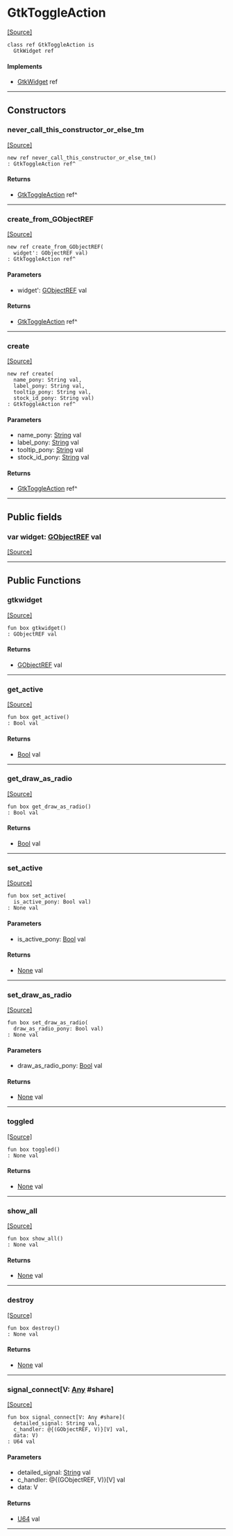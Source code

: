 # GtkToggleAction
<span class="source-link">[[Source]](src/gtk3/GtkToggleAction.md#L6)</span>
```pony
class ref GtkToggleAction is
  GtkWidget ref
```

#### Implements

* [GtkWidget](gtk3-GtkWidget.md) ref

---

## Constructors

### never_call_this_constructor_or_else_tm
<span class="source-link">[[Source]](src/gtk3/GtkToggleAction.md#L10)</span>


```pony
new ref never_call_this_constructor_or_else_tm()
: GtkToggleAction ref^
```

#### Returns

* [GtkToggleAction](gtk3-GtkToggleAction.md) ref^

---

### create_from_GObjectREF
<span class="source-link">[[Source]](src/gtk3/GtkToggleAction.md#L13)</span>


```pony
new ref create_from_GObjectREF(
  widget': GObjectREF val)
: GtkToggleAction ref^
```
#### Parameters

*   widget': [GObjectREF](gtk3-..-gobject-GObjectREF.md) val

#### Returns

* [GtkToggleAction](gtk3-GtkToggleAction.md) ref^

---

### create
<span class="source-link">[[Source]](src/gtk3/GtkToggleAction.md#L17)</span>


```pony
new ref create(
  name_pony: String val,
  label_pony: String val,
  tooltip_pony: String val,
  stock_id_pony: String val)
: GtkToggleAction ref^
```
#### Parameters

*   name_pony: [String](builtin-String.md) val
*   label_pony: [String](builtin-String.md) val
*   tooltip_pony: [String](builtin-String.md) val
*   stock_id_pony: [String](builtin-String.md) val

#### Returns

* [GtkToggleAction](gtk3-GtkToggleAction.md) ref^

---

## Public fields

### var widget: [GObjectREF](gtk3-..-gobject-GObjectREF.md) val
<span class="source-link">[[Source]](src/gtk3/GtkToggleAction.md#L7)</span>



---

## Public Functions

### gtkwidget
<span class="source-link">[[Source]](src/gtk3/GtkToggleAction.md#L9)</span>


```pony
fun box gtkwidget()
: GObjectREF val
```

#### Returns

* [GObjectREF](gtk3-..-gobject-GObjectREF.md) val

---

### get_active
<span class="source-link">[[Source]](src/gtk3/GtkToggleAction.md#L21)</span>


```pony
fun box get_active()
: Bool val
```

#### Returns

* [Bool](builtin-Bool.md) val

---

### get_draw_as_radio
<span class="source-link">[[Source]](src/gtk3/GtkToggleAction.md#L24)</span>


```pony
fun box get_draw_as_radio()
: Bool val
```

#### Returns

* [Bool](builtin-Bool.md) val

---

### set_active
<span class="source-link">[[Source]](src/gtk3/GtkToggleAction.md#L27)</span>


```pony
fun box set_active(
  is_active_pony: Bool val)
: None val
```
#### Parameters

*   is_active_pony: [Bool](builtin-Bool.md) val

#### Returns

* [None](builtin-None.md) val

---

### set_draw_as_radio
<span class="source-link">[[Source]](src/gtk3/GtkToggleAction.md#L30)</span>


```pony
fun box set_draw_as_radio(
  draw_as_radio_pony: Bool val)
: None val
```
#### Parameters

*   draw_as_radio_pony: [Bool](builtin-Bool.md) val

#### Returns

* [None](builtin-None.md) val

---

### toggled
<span class="source-link">[[Source]](src/gtk3/GtkToggleAction.md#L33)</span>


```pony
fun box toggled()
: None val
```

#### Returns

* [None](builtin-None.md) val

---

### show_all
<span class="source-link">[[Source]](src/gtk3/GtkWidget.md#L4)</span>


```pony
fun box show_all()
: None val
```

#### Returns

* [None](builtin-None.md) val

---

### destroy
<span class="source-link">[[Source]](src/gtk3/GtkWidget.md#L10)</span>


```pony
fun box destroy()
: None val
```

#### Returns

* [None](builtin-None.md) val

---

### signal_connect\[V: [Any](builtin-Any.md) #share\]
<span class="source-link">[[Source]](src/gtk3/GtkWidget.md#L13)</span>


```pony
fun box signal_connect[V: Any #share](
  detailed_signal: String val,
  c_handler: @{(GObjectREF, V)}[V] val,
  data: V)
: U64 val
```
#### Parameters

*   detailed_signal: [String](builtin-String.md) val
*   c_handler: @{(GObjectREF, V)}[V] val
*   data: V

#### Returns

* [U64](builtin-U64.md) val

---

